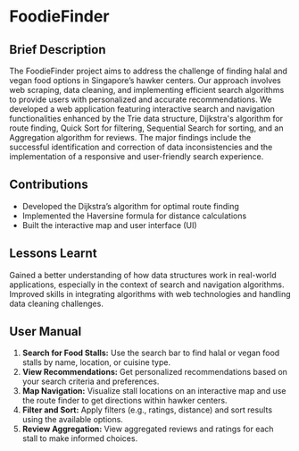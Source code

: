 # FoodieFinder

## Brief Description
The FoodieFinder project aims to address the challenge of finding halal and vegan food options in Singapore’s hawker centers. Our approach involves web scraping, data cleaning, and implementing efficient search algorithms to provide users with personalized and accurate recommendations. We developed a web application featuring interactive search and navigation functionalities enhanced by the Trie data structure, Dijkstra's algorithm for route finding, Quick Sort for filtering, Sequential Search for sorting, and an Aggregation algorithm for reviews. The major findings include the successful identification and correction of data inconsistencies and the implementation of a responsive and user-friendly search experience.

## Contributions
- Developed the Dijkstra’s algorithm for optimal route finding
- Implemented the Haversine formula for distance calculations
- Built the interactive map and user interface (UI)

## Lessons Learnt
Gained a better understanding of how data structures work in real-world applications, especially in the context of search and navigation algorithms. Improved skills in integrating algorithms with web technologies and handling data cleaning challenges.

## User Manual
1. **Search for Food Stalls:** Use the search bar to find halal or vegan food stalls by name, location, or cuisine type.
2. **View Recommendations:** Get personalized recommendations based on your search criteria and preferences.
3. **Map Navigation:** Visualize stall locations on an interactive map and use the route finder to get directions within hawker centers.
4. **Filter and Sort:** Apply filters (e.g., ratings, distance) and sort results using the available options.
5. **Review Aggregation:** View aggregated reviews and ratings for each stall to make informed choices.
